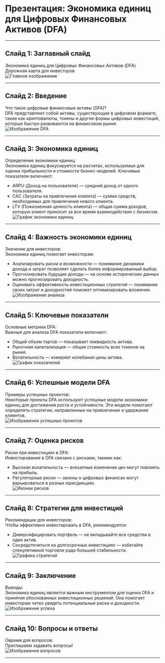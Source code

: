 # Презентация: Экономика единиц для Цифровых Финансовых Активов (DFA)

---

## Слайд 1: Заглавный слайд
Экономика единиц для Цифровых Финансовых Активов (DFA)  
Дорожная карта для инвесторов  
![Главное изображение](image/6.png)

---

## Слайд 2: Введение
Что такое цифровые финансовые активы (DFA)?  
DFA представляют собой активы, существующие в цифровом формате, такие как криптовалюты, токены и другие формы цифровых инвестиций, которые быстро развиваются на финансовом рынке.  
![Изображение DFA](image/7.png)

---

## Слайд 3: Экономика единиц
Определение экономики единиц:  
Экономика единиц фокусируется на расчетах, используемых для оценки прибыльности и стоимости бизнес-моделей. Ключевые показатели включают:  
- ARPU (Доход на пользователя) — средний доход от одного пользователя.  
- CAC (Затраты на привлечение клиента) — сумма средств, необходимых для привлечения нового клиента.  
- LTV (Пожизненная ценность клиента) — общая сумма доходов, которую клиент приносит за все время взаимодействия с бизнесом.  
![График экономики единиц](image/8.png)

---

## Слайд 4: Важность экономики единиц
Значение для инвесторов:  
Экономика единиц помогает инвесторам:  
- Анализировать риски и возможности — понимание динамики дохода и затрат позволяет сделать более информированный выбор.  
- Прогнозировать будущие доходы — на основе исторических данных можно прогнозировать доходность.  
- Оценивать эффективность инвестиционных стратегий — понимание своих затрат и доходностей поможет оптимизировать вложения.  
![Изображение анализа](image/9.png)

---

## Слайд 5: Ключевые показатели
Основные метрики DFA:  
Важные для анализа DFA показатели включают:  
- Общий объем торгов — показывает ликвидность актива.  
- Рыночная капитализация — общая стоимость всех токенов на рынке.  
- Волатильность — измеряет колебания цены актива.  
![График показателей](image/10.png)

---

## Слайд 6: Успешные модели DFA
Примеры успешных проектов:  
Некоторые проекты DFA используют успешные модели экономики единиц для достижения роста и устойчивости. Эти модели помогают определять стратегии, направленные на привлечение и удержание клиентов.  
![Изображения успешных проектов](image/1.png)

---

## Слайд 7: Оценка рисков
Риски при инвестициях в DFA:  
Инвестирование в DFA связано с рисками, такими как:  
- Высокая волатильность — внезапные изменения цен могут повлиять на прибыль.  
- Регуляторные риски — законы о цифровых финансах могут варьироваться в разных юрисдикциях.  
![Иконки рисков](image/2.png)

---

## Слайд 8: Стратегии для инвестиций
Рекомендации для инвесторов:  
Чтобы эффективно инвестировать в DFA, рекомендуется:  
- Диверсифицировать портфель — не вкладывайте все средства в один актив.  
- Сосредоточиться на долгосрочных инвестициях — избегайте спекулятивной торговли ради большей стабильности.  
![Графика стратегий](image/3.png)

---

## Слайд 9: Заключение
Выводы:  
Экономика единиц является важным инструментом для оценки DFA и принятия обоснованных инвестиционных решений. Она помогает инвесторам четко увидеть потенциальные риски и доходности.  
![Изображение успеха](image/4.png)

---

## Слайд 10: Вопросы и ответы
Овремя для вопросов:  
Приглашаем задавать вопросы!  
![Изображение вопросов](image/5.png)

---